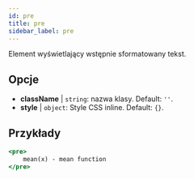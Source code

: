 ```yaml
---
id: pre
title: pre
sidebar_label: pre
---
```


Element wyświetlający wstępnie sformatowany tekst.

## Opcje

* __className__ | `string`: nazwa klasy. Default: `''`.
* __style__ | `object`: Style CSS inline. Default: `{}`.


## Przykłady

```jsx live
<pre>
    mean(x) - mean function
</pre>
```

